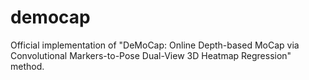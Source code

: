 # democap
Official implementation of "DeMoCap: Online Depth-based MoCap via Convolutional Markers-to-Pose Dual-View 3D Heatmap Regression" method. 

